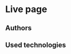 # Live page

<!-- This project was bootstrapped with [Create React App](https://github.com/facebook/create-react-app). -->

## Authors

<!-- In the project directory, you can run: -->

## Used technologies

<!-- In the project directory, you can run: -->
